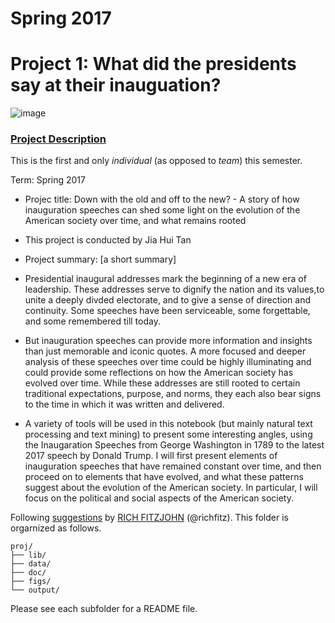 # Spring 2017
# Project 1: What did the presidents say at their inauguation?

![image](figs/title.jpg)

### [Project Description](doc/)
This is the first and only *individual* (as opposed to *team*) this semester. 

Term: Spring 2017

+ Projec title: Down with the old and off to the new? - A story of how inauguration speeches can shed some light on the evolution of the American society over time, and what remains rooted
+ This project is conducted by Jia Hui Tan

+ Project summary: [a short summary] 
+ Presidential inaugural addresses mark the beginning of a new era of leadership. These addresses serve to dignify the nation and its values,to unite a deeply divded electorate, and to give a sense of direction and continuity. Some speeches have been serviceable, some forgettable, and some remembered till today. 

+ But inauguration speeches can provide more information and insights than just memorable and iconic quotes. A more focused and deeper analysis of these speeches over time could be highly illuminating and could provide some reflections on how the American society has evolved over time. While these addresses are still rooted to certain traditional expectations, purpose, and norms, they each also bear signs to the time in which it was written and delivered.

+ A variety of tools will be used in this notebook (but mainly natural text processing and text mining) to present some interesting angles, using the Inaugaration Speeches from George Washington in 1789 to the latest 2017 speech by Donald Trump. I will first present elements of inauguration speeches that have remained constant over time, and then proceed on to elements that have evolved, and what these patterns suggest about the evolution of the American society. In particular, I will focus on the political and social aspects of the American society.

Following [suggestions](http://nicercode.github.io/blog/2013-04-05-projects/) by [RICH FITZJOHN](http://nicercode.github.io/about/#Team) (@richfitz). This folder is orgarnized as follows.

```
proj/
├── lib/
├── data/
├── doc/
├── figs/
└── output/
```

Please see each subfolder for a README file.
